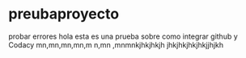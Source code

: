 # preubaproyecto
probar errores
hola esta es una prueba sobre como integrar github y Codacy
mn,mn,mn,mn,m  n,mn ,mnmnkjhkjhkjh 
jhkjhkjhkjhkjjhjkh
